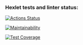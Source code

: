 ### Hexlet tests and linter status:
[![Actions Status](https://github.com/dp9v/java-project-73/workflows/hexlet-check/badge.svg)](https://github.com/dp9v/java-project-73/actions)

[![Maintainability](https://api.codeclimate.com/v1/badges/f85d81f67ccdec57cd3e/maintainability)](https://codeclimate.com/github/dp9v/java-project-73/maintainability)

[![Test Coverage](https://api.codeclimate.com/v1/badges/f85d81f67ccdec57cd3e/test_coverage)](https://codeclimate.com/github/dp9v/java-project-73/test_coverage)